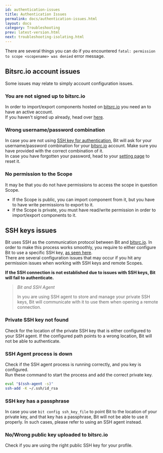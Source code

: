 ```yaml
---
id: authentication-issues
title: Authentication Issues
permalink: docs/authentication-issues.html
layout: docs
category: Troubleshooting
prev: latest-version.html
next: troubleshooting-isolating.html
---
```


There are several things you can do if you encountered `fatal: permission to scope <scopename> was denied` error message.

## Bitsrc.io account issues

Some issues may relate to simply account configuration issues.

### You are not signed up to bitsrc.io

In order to import/export components hosted on [bitsrc.io](bitsrc.io) you need an to have an active account.  
If you haven't signed up already, head over [here](bitsrc.io/signup).

### Wrong username/password combination

In case you are not using [SSH key for authentication](docs/setup-authentication.html), Bit will ask for your username/password combination for your [bitsrc.io](bitsrc.io) account. Make sure you have provided with the correct combination of it.  
In case you have forgotten your password, head to your [setting page](bitsrc.io/settings/profile) to reset it.

### No permission to the Scope

It may be that you do not have permissions to access the scope in question Scope.

- If the Scope is public, you can import component from it, but you have to have write permissions to export to it.
- If the Scope is private, you must have read/write permission in order to import/export components to it.

## SSH keys issues

Bit uses SSH as the communication protocol between Bit and [bitsrc.io](bitsrc.io). In order to make this process works smoothly, you require to either configure Bit to use a specific SSH key, [as seen here](docs/setup-authentication.html).  
There are several configuration issues that may occur if you hit any permission issues when working with SSH keys and remote Scopes.

**If the SSH connection is not established due to issues with SSH keys, Bit will fail to authenticate.**

> *Bit and SSH Agent*
>
> In you are using SSH agent to store and manage your private SSH keys, Bit will communicate with it to use them when opening a remote connection.

### Private SSH key not found

Check for the location of the private SSH key that is either configured to your SSH agent. If the configured path points to a wrong location, Bit will not be able to authenticate.

### SSH Agent process is down

Check if the SSH agent process is running correctly, and you key is configured.  
Run these command to start the process and add the correct private key.

```bash
eval "$(ssh-agent -s)"
ssh-add -K ~/.ssh/id_rsa
```

### SSH key has a passphrase

In case you use `bit config ssh_key_file` to point Bit to the location of your private key, and that key has a passphrase, Bit will not be able to use it properly. In such cases, please refer to using an SSH agent instead.

### No/Wrong public key uploaded to bitsrc.io

Check if you are using the right public SSH key for your profile.